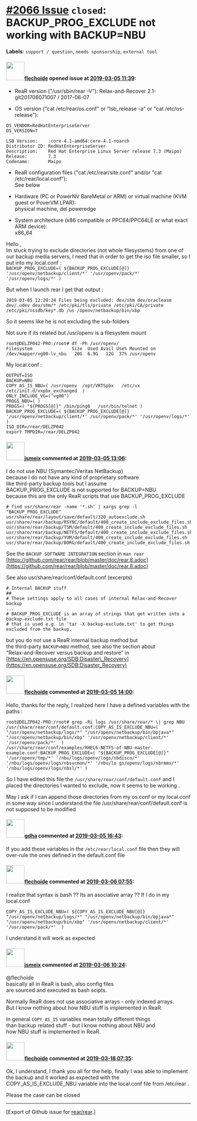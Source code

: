 [\#2066 Issue](https://github.com/rear/rear/issues/2066) `closed`: BACKUP\_PROG\_EXCLUDE not working with BACKUP=NBU
====================================================================================================================

**Labels**: `support / question`, `needs sponsorship`, `external tool`

#### <img src="https://avatars.githubusercontent.com/u/22081438?u=d6a65d67bf1390dd5410c81cb855a05fbbda421d&v=4" width="50">[flechoide](https://github.com/flechoide) opened issue at [2019-03-05 11:39](https://github.com/rear/rear/issues/2066):

-   ReaR version ("/usr/sbin/rear -V"): Relax-and-Recover
    2.1-git201706071007 / 2017-06-07

-   OS version ("cat /etc/rear/os.conf" or "lsb\_release -a" or "cat
    /etc/os-release"):

<!-- -->

    OS_VENDOR=RedHatEnterpriseServer
    OS_VERSION=7

    LSB Version:    :core-4.1-amd64:core-4.1-noarch
    Distributor ID: RedHatEnterpriseServer 
    Description:    Red Hat Enterprise Linux Server release 7.3 (Maipo)
    Release:        7.3
    Codename:       Maipo

-   ReaR configuration files ("cat /etc/rear/site.conf" and/or "cat
    /etc/rear/local.conf"):  
    See below

-   Hardware (PC or PowerNV BareMetal or ARM) or virtual machine (KVM
    guest or PoverVM LPAR):  
    physical machine, del poweredge

-   System architecture (x86 compatible or PPC64/PPC64LE or what exact
    ARM device):  
    x86\_64

Hello ,  
Im stuck trying to exclude directories (not whole filesystems) from one
of our backup media servers, I need that in order to get the iso file
smaller, so I put into my local.conf :  
`BACKUP_PROG_EXCLUDE=( ${BACKUP_PROG_EXCLUDE[@]} '/usr/openv/netbackup/client/*' '/usr/openv/pack/*' '/usr/openv/logs/*' )`

But when I launch rear I get that output :

    2019-03-05 12:20:24 Files being excluded: dev/shm dev/oracleasm dev/.udev dev/shm/* /etc/pki/tls/private /etc/pki/CA/private /etc/pki/nssdb/key*.db /us /openv/netbackup/bin/xbp

So it seems like he is not excluding the sub-folders

Not sure if its related but /usr/openv is a filesystem mount

    root@DELZP042-PRO:/root# df -Ph /usr/openv/ 
    Filesystem               Size  Used Avail Use% Mounted on 
    /dev/mapper/vg00-lv_nbu   20G  6.9G   12G  37% /usr/openv

My local.conf :

    OUTPUT=ISO 
    BACKUP=NBU
    COPY_AS_IS_NBU=( /usr/openv  /opt/VRTSpbx   /etc/vx   /etc/init.d/vxpbx_exchanged  )                                                                                                                                                                                                                                                                                                                                                                                                                                          ONLY_INCLUDE_VG=("vg00") 
    PROGS_NBU=( ) 
    PROGS=( "${PROGS[@]}" /bin/ping6   /usr/bin/telnet )                                                                                                                                                                                                                     BACKUP_PROG_EXCLUDE=( ${BACKUP_PROG_EXCLUDE[@]} '/usr/openv/netbackup/client/*' /usr/openv/pack/*' '/usr/openv/logs/*' )
    ISO_DIR=/rear/DELZP042 
    export TMPDIR=/rear/DELZP042

#### <img src="https://avatars.githubusercontent.com/u/1788608?u=925fc54e2ce01551392622446ece427f51e2f0ce&v=4" width="50">[jsmeix](https://github.com/jsmeix) commented at [2019-03-05 13:06](https://github.com/rear/rear/issues/2066#issuecomment-469672536):

I do not use NBU (Symantec/Veritas NetBackup)  
because I do not have any kind of proprietary software  
like third-party backup tools but I assume  
BACKUP\_PROG\_EXCLUDE is not supported for BACKUP=NBU  
because this are the only ReaR scripts that use BACKUP\_PROG\_EXCLUDE

    # find usr/share/rear -name '*.sh' | xargs grep -l "BACKUP_PROG_EXCLUDE"
    usr/share/rear/layout/save/default/320_autoexclude.sh
    usr/share/rear/backup/RSYNC/default/400_create_include_exclude_files.sh
    usr/share/rear/backup/TSM/default/400_create_include_exclude_files.sh
    usr/share/rear/backup/NETFS/default/400_create_include_exclude_files.sh
    usr/share/rear/backup/YUM/default/400_create_include_exclude_files.sh
    usr/share/rear/backup/BORG/default/400_create_include_exclude_files.sh

See the `BACKUP SOFTWARE INTEGRATION` section in `man rear`  
[https://github.com/rear/rear/blob/master/doc/rear.8.adoc](https://github.com/rear/rear/blob/master/doc/rear.8.adoc)

See also usr/share/rear/conf/default.conf (excerpts)

    # Internal BACKUP stuff
    ##
    # These settings apply to all cases of internal Relax-and-Recover backup
    ...
    # BACKUP_PROG_EXCLUDE is an array of strings that get written into a backup-exclude.txt file
    # that is used e.g. in 'tar -X backup-exclude.txt' to get things excluded from the backup.

but you do not use a ReaR internal backup method but  
the third-party `BACKUP=NBU` method, see also the section about  
"Relax-and-Recover versus backup and restore" in  
[https://en.opensuse.org/SDB:Disaster\_Recovery](https://en.opensuse.org/SDB:Disaster_Recovery)

#### <img src="https://avatars.githubusercontent.com/u/22081438?u=d6a65d67bf1390dd5410c81cb855a05fbbda421d&v=4" width="50">[flechoide](https://github.com/flechoide) commented at [2019-03-05 14:00](https://github.com/rear/rear/issues/2066#issuecomment-469689789):

Hello, thanks for the reply, I realized here I have a defined variables
with the paths :

    root@DELZP042-PRO:/root# grep -Ri logs /usr/share/rear/* \| grep NBU 
    /usr/share/rear/conf/default.conf:COPY_AS_IS_EXCLUDE_NBU=( "/usr/openv/netbackup/logs/*" "/usr/openv/netbackup/bin/bpjava*" "/usr/openv/netbackup/bin/xbp" '/usr/openv/netbackup/client/*' '/usr/openv/pack/*'  )
    /usr/share/rear/conf/examples/RHEL6-NETFS-of-NBU-master-example.conf:BACKUP_PROG_EXCLUDE=( "${BACKUP_PROG_EXCLUDE[@]}" '/usr/openv/tmp/*' '/nbu/logs/openv/logs/nbdisco/*' '/nbu/logs/openv/logs/nbsvcmon/*' '/nbu/lo gs/openv/logs/nbrmms/*' '/nbu/logs/openv/logs/nbsl/*' ) 

So I have edited this file the `/usr/share/rear/conf/default.conf` and I
placed the directories I wanted to exclude, now it seems to be working .

May I ask if I can append those directories from my os.conf or my
local.conf in some way since I understand the file
/usr/share/rear/conf/default.conf is not supposed to be modified

#### <img src="https://avatars.githubusercontent.com/u/888633?u=cdaeb31efcc0048d3619651aa18dd4b76e636b21&v=4" width="50">[gdha](https://github.com/gdha) commented at [2019-03-05 16:43](https://github.com/rear/rear/issues/2066#issuecomment-469755171):

If you add these variables in the `/etc/rear/local.conf` file then they
will over-rule the ones defined in the default.conf file

#### <img src="https://avatars.githubusercontent.com/u/22081438?u=d6a65d67bf1390dd5410c81cb855a05fbbda421d&v=4" width="50">[flechoide](https://github.com/flechoide) commented at [2019-03-06 07:55](https://github.com/rear/rear/issues/2066#issuecomment-470005744):

I realize that syntax is bash ?? Its an asociative array ?? If I do in
my local.conf

    COPY_AS_IS_EXCLUDE_NBU=( ${COPY_AS_IS_EXCLUDE_NBU[@]}  "/usr/openv/netbackup/logs/*" "/usr/openv/netbackup/bin/bpjava*" "/usr/openv/netbackup/bin/xbp" '/usr/openv/netbackup/client/*' '/usr/openv/pack/*'  )

I understand it will work as expected

#### <img src="https://avatars.githubusercontent.com/u/1788608?u=925fc54e2ce01551392622446ece427f51e2f0ce&v=4" width="50">[jsmeix](https://github.com/jsmeix) commented at [2019-03-06 10:24](https://github.com/rear/rear/issues/2066#issuecomment-470053595):

@flechoide  
basically all in ReaR is bash, also config files  
are sourced and executed as bash scipts.

Normally ReaR does not use associative arrays - only indexed arrays.  
But I know nothing about how NBU stuff is implemented in ReaR.

In general `COPY_AS_IS` variables mean totally different things  
than backup related stuff - but I know nothing about NBU and  
how NBU stuff is implemented in ReaR.

#### <img src="https://avatars.githubusercontent.com/u/22081438?u=d6a65d67bf1390dd5410c81cb855a05fbbda421d&v=4" width="50">[flechoide](https://github.com/flechoide) commented at [2019-03-18 07:35](https://github.com/rear/rear/issues/2066#issuecomment-473800252):

Ok, I understand, I thank you all for the help, finally I was able to
implement the backup and it worked as expected with the
COPY\_AS\_IS\_EXCLUDE\_NBU variable into the local.conf file from
/etc/rear .

Please the case can be closed

------------------------------------------------------------------------

\[Export of Github issue for
[rear/rear](https://github.com/rear/rear).\]
